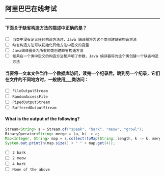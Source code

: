 ## 阿里巴巴在线考试
-------------------

#### 下面关于缺省构造方法的描述中正确的是？
- [ ] `当类中没有定义任何构造方法时，Java 编译器将为这个类创建缺省构造方法`
- [ ] `缺省构造方法可以初始化其他方法中定义的变量`
- [ ] `Java编译器会为所有的类创建缺省构造方法`
- [ ] `如果在一个类中定义的构造方法都声明了参数，Java 编译器将为这个类创建一个缺省构造方法`

#### 当要将一文本文件当作一个数据库访问，读完一个纪录后，跳到另一个纪录，它们在文件的不同地方时，一般使用___类访问：
- [ ] `FileOutputStream`
- [ ] `RandomAccessFile`
- [ ] `PipedOutputStream`
- [ ] `BufferedOutputStream`

#### What is the output of the following?
```java
Stream<String> s = Stream.of("speak", "bark", "meow", "growl");
BinaryOperator<String> merge = (a, b) -> a;
Map<Integer, String> map = s.collect(toMap(String::length, k -> k, merge));
System.out.println(map.size() + " " + map.get(4));
```
- [ ] `2 bark`
- [ ] `2 meow`
- [ ] `4 bark`
- [ ] `None of the above`